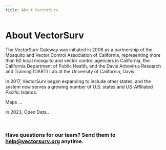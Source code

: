 ```yaml
---
title: About VectorSurv
---
```


<h1>  About VectorSurv
</h1>

The VectorSurv Gateway was initiated in 2006 as a partnership of the Mosquito and Vector Control Association of California, representing more than 60 local mosquito and vector control agencies in California, the California Department of Public Health, and the Davis Arbovirus Research and Training (DART) Lab at the University of California, Davis.

In 2017, VectorSurv began expanding to include other states, and the system now serves a growing number of U.S. states and US-Affiliated Pacific Islands.

Maps ... 

In 2023, Open Data.. 

<br>
<h3>Have questions for our team? Send them to <a href="mailto:help@vectorsurv.org">help@vectorsurv.org</a> anytime.</h3>

